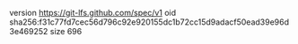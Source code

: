 version https://git-lfs.github.com/spec/v1
oid sha256:f31c77fd7cec56d796c92e920155dc1b72cc15d9adacf50ead39e96d3e469252
size 696
